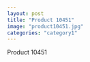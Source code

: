 ```yaml
---
layout: post
title: "Product 10451"
image: "product10451.jpg"
categories: "category1"
---
```

Product 10451
